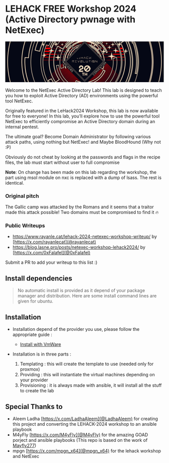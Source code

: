 # LEHACK FREE Workshop 2024 (Active Directory pwnage with NetExec)

<div>
<img src="./lehack-2024.png"/>
</div>

Welcome to the NetExec Active Directory Lab! This lab is designed to teach you how to exploit Active Directory (AD) environments using the powerful tool NetExec.

Originally featured in the LeHack2024 Workshop, this lab is now available for free to everyone! In this lab, you’ll explore how to use the powerful tool NetExec to efficiently compromise an Active Directory domain during an internal pentest.

The ultimate goal? Become Domain Administrator by following various attack paths, using nothing but NetExec! and Maybe BloodHound (Why not :P)

Obviously do not cheat by looking at the passwords and flags in the recipe files, the lab must start without user to full compromise

**Note**: On change has been made on this lab regarding the workshop, the part using msol module on nxc is replaced with a dump of lsass. The rest is identical.

### Original pitch

The Gallic camp was attacked by the Romans and it seems that a traitor made this attack possible! Two domains must be compromised to find it 🔥

### Public Writeups

- https://www.rayanle.cat/lehack-2024-netexec-workshop-writeup/ by [https://x.com/rayanlecat](@rayanlecat)
- https://blog.lasne.pro/posts/netexec-workshop-lehack2024/ by [https://x.com/0xFalafel](@0xFalafel)

Submit a PR to add your writeup to this list :)

## Install dependencies

> No automatic install is provided as it depend of your package manager and distribution. Here are some install command lines are given for ubuntu.

## Installation

- Installation depend of the provider you use, please follow the appropriate guide :
  - [Install with VmWare](./docs/install_with_vmware.md)

- Installation is in three parts :
  1. Templating : this will create the template to use (needed only for proxmox) 
  2. Providing : this will instantiate the virtual machines depending on your provider
  3. Provisioning : it is always made with ansible, it will install all the stuff to create the lab

## Special Thanks to

- Aleem Ladha [https://x.com/LadhaAleem](@LadhaAleem) for creating this project and converting the LEHACK-2024 workshop to an ansible playbook  
- M4yFly [https://x.com/M4yFly](@M4yFly) for the amazing GOAD porject and ansible playbooks (This repo is based on the work of [Mayfly277](https://github.com/Orange-Cyberdefense/GOAD/))
- mpgn [https://x.com/mpgn_x64](@mpgn_x64) for the lehack workshop and NetExec

